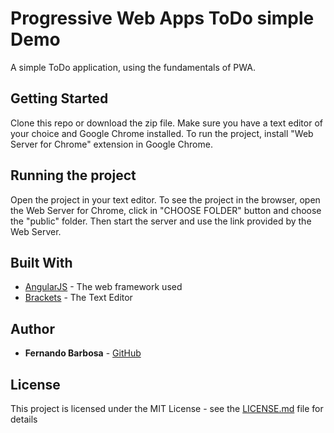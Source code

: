 # Progressive Web Apps ToDo simple Demo

A simple ToDo application, using the fundamentals of PWA.

## Getting Started

Clone this repo or download the zip file. Make sure you have a text editor of your choice and Google Chrome installed. To run the project, install "Web Server for Chrome" extension in Google Chrome.

## Running the project

Open the project in your text editor. To see the project in the browser, open the Web Server for Chrome, click in "CHOOSE FOLDER" button and choose the "public" folder. Then start the server and use the link provided by the Web Server.

## Built With

* [AngularJS](https://angularjs.org/) - The web framework used
* [Brackets](https://brackets.io) - The Text Editor

## Author

* **Fernando Barbosa** - [GitHub](https://github.com/fernando-barbosa)


## License

This project is licensed under the MIT License - see the [LICENSE.md](LICENSE.md) file for details

